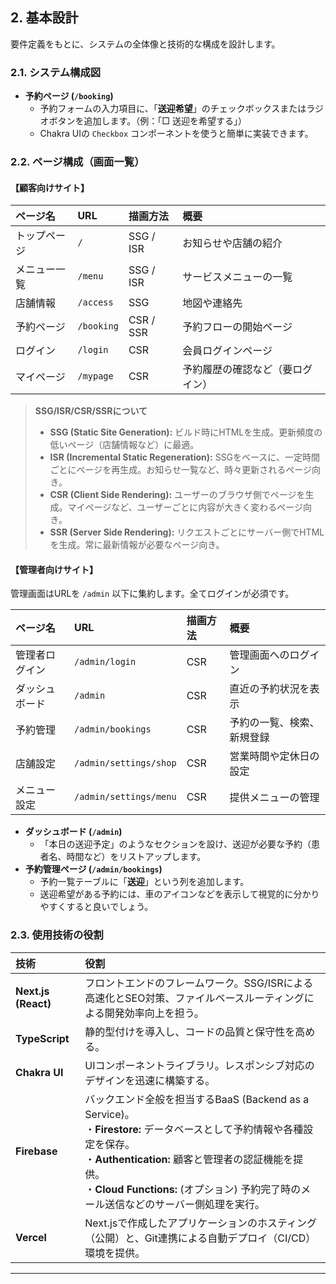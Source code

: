 ## 2. 基本設計

要件定義をもとに、システムの全体像と技術的な構成を設計します。

### 2.1. システム構成図
*   **予約ページ (`/booking`)**
    *   予約フォームの入力項目に、「**送迎希望**」のチェックボックスまたはラジオボタンを追加します。（例：「□ 送迎を希望する」）
    *   Chakra UIの `Checkbox` コンポーネントを使うと簡単に実装できます。


### 2.2. ページ構成（画面一覧）

#### **【顧客向けサイト】**
| ページ名 | URL | 描画方法 | 概要 |
| :--- | :--- | :--- | :--- |
| トップページ | `/` | SSG / ISR | お知らせや店舗の紹介 |
| メニュー一覧 | `/menu` | SSG / ISR | サービスメニューの一覧 |
| 店舗情報 | `/access` | SSG | 地図や連絡先 |
| 予約ページ | `/booking` | CSR / SSR | 予約フローの開始ページ |
| ログイン | `/login` | CSR | 会員ログインページ |
| マイページ | `/mypage` | CSR | 予約履歴の確認など（要ログイン） |

> **SSG/ISR/CSR/SSRについて**
> - **SSG (Static Site Generation):** ビルド時にHTMLを生成。更新頻度の低いページ（店舗情報など）に最適。
> - **ISR (Incremental Static Regeneration):** SSGをベースに、一定時間ごとにページを再生成。お知らせ一覧など、時々更新されるページ向き。
> - **CSR (Client Side Rendering):** ユーザーのブラウザ側でページを生成。マイページなど、ユーザーごとに内容が大きく変わるページ向き。
> - **SSR (Server Side Rendering):** リクエストごとにサーバー側でHTMLを生成。常に最新情報が必要なページ向き。

#### **【管理者向けサイト】**
管理画面はURLを `/admin` 以下に集約します。全てログインが必須です。

| ページ名 | URL | 描画方法 | 概要 |
| :--- | :--- | :--- | :--- |
| 管理者ログイン | `/admin/login` | CSR | 管理画面へのログイン |
| ダッシュボード | `/admin` | CSR | 直近の予約状況を表示 |
| 予約管理 | `/admin/bookings` | CSR | 予約の一覧、検索、新規登録 |
| 店舗設定 | `/admin/settings/shop` | CSR | 営業時間や定休日の設定 |
| メニュー設定 | `/admin/settings/menu` | CSR | 提供メニューの管理 |


*   **ダッシュボード (`/admin`)**
    *   「本日の送迎予定」のようなセクションを設け、送迎が必要な予約（患者名、時間など）をリストアップします。
*   **予約管理ページ (`/admin/bookings`)**
    *   予約一覧テーブルに「**送迎**」という列を追加します。
    *   送迎希望がある予約には、車のアイコンなどを表示して視覚的に分かりやすくすると良いでしょう。


### 2.3. 使用技術の役割

| 技術 | 役割 |
| :--- | :--- |
| **Next.js (React)** | フロントエンドのフレームワーク。SSG/ISRによる高速化とSEO対策、ファイルベースルーティングによる開発効率向上を担う。 |
| **TypeScript** | 静的型付けを導入し、コードの品質と保守性を高める。 |
| **Chakra UI** | UIコンポーネントライブラリ。レスポンシブ対応のデザインを迅速に構築する。 |
| **Firebase** | バックエンド全般を担当するBaaS (Backend as a Service)。<br>・**Firestore:** データベースとして予約情報や各種設定を保存。<br>・**Authentication:** 顧客と管理者の認証機能を提供。<br>・**Cloud Functions:** (オプション) 予約完了時のメール送信などのサーバー側処理を実行。 |
| **Vercel** | Next.jsで作成したアプリケーションのホスティング（公開）と、Git連携による自動デプロイ（CI/CD）環境を提供。 |

---
